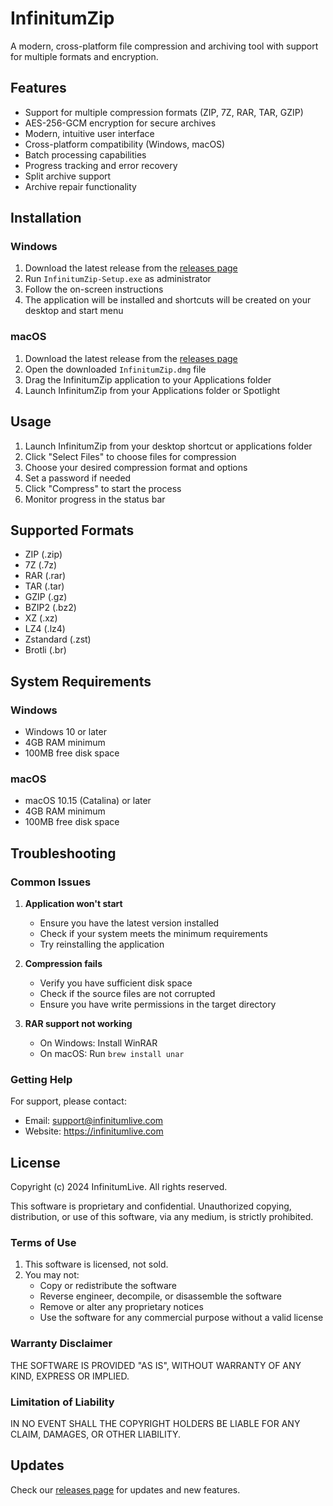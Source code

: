 # InfinitumZip

A modern, cross-platform file compression and archiving tool with support for multiple formats and encryption.

## Features

- Support for multiple compression formats (ZIP, 7Z, RAR, TAR, GZIP)
- AES-256-GCM encryption for secure archives
- Modern, intuitive user interface
- Cross-platform compatibility (Windows, macOS)
- Batch processing capabilities
- Progress tracking and error recovery
- Split archive support
- Archive repair functionality

## Installation

### Windows

1. Download the latest release from the [releases page](https://github.com/infinitumlive/InfinitumZip/releases)
2. Run `InfinitumZip-Setup.exe` as administrator
3. Follow the on-screen instructions
4. The application will be installed and shortcuts will be created on your desktop and start menu

### macOS

1. Download the latest release from the [releases page](https://github.com/infinitumlive/InfinitumZip/releases)
2. Open the downloaded `InfinitumZip.dmg` file
3. Drag the InfinitumZip application to your Applications folder
4. Launch InfinitumZip from your Applications folder or Spotlight

## Usage

1. Launch InfinitumZip from your desktop shortcut or applications folder
2. Click "Select Files" to choose files for compression
3. Choose your desired compression format and options
4. Set a password if needed
5. Click "Compress" to start the process
6. Monitor progress in the status bar

## Supported Formats

- ZIP (.zip)
- 7Z (.7z)
- RAR (.rar)
- TAR (.tar)
- GZIP (.gz)
- BZIP2 (.bz2)
- XZ (.xz)
- LZ4 (.lz4)
- Zstandard (.zst)
- Brotli (.br)

## System Requirements

### Windows
- Windows 10 or later
- 4GB RAM minimum
- 100MB free disk space

### macOS
- macOS 10.15 (Catalina) or later
- 4GB RAM minimum
- 100MB free disk space

## Troubleshooting

### Common Issues

1. **Application won't start**
   - Ensure you have the latest version installed
   - Check if your system meets the minimum requirements
   - Try reinstalling the application

2. **Compression fails**
   - Verify you have sufficient disk space
   - Check if the source files are not corrupted
   - Ensure you have write permissions in the target directory

3. **RAR support not working**
   - On Windows: Install WinRAR
   - On macOS: Run `brew install unar`

### Getting Help

For support, please contact:
- Email: support@infinitumlive.com
- Website: https://infinitumlive.com

## License

Copyright (c) 2024 InfinitumLive. All rights reserved.

This software is proprietary and confidential. Unauthorized copying, distribution, or use of this software, via any medium, is strictly prohibited.

### Terms of Use

1. This software is licensed, not sold.
2. You may not:
   - Copy or redistribute the software
   - Reverse engineer, decompile, or disassemble the software
   - Remove or alter any proprietary notices
   - Use the software for any commercial purpose without a valid license

### Warranty Disclaimer

THE SOFTWARE IS PROVIDED "AS IS", WITHOUT WARRANTY OF ANY KIND, EXPRESS OR IMPLIED.

### Limitation of Liability

IN NO EVENT SHALL THE COPYRIGHT HOLDERS BE LIABLE FOR ANY CLAIM, DAMAGES, OR OTHER LIABILITY.

## Updates

Check our [releases page](https://github.com/infinitumlive/InfinitumZip/releases) for updates and new features. 